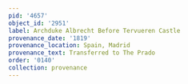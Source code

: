 ```yaml
---
pid: '4657'
object_id: '2951'
label: Archduke Albrecht Before Tervueren Castle
provenance_date: '1819'
provenance_location: Spain, Madrid
provenance_text: Transferred to The Prado
order: '0140'
collection: provenance
---
```

